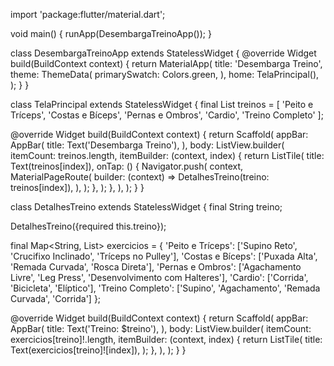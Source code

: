 import 'package:flutter/material.dart';

void main() {
  runApp(DesembargaTreinoApp());
}

class DesembargaTreinoApp extends StatelessWidget {
  @override
  Widget build(BuildContext context) {
    return MaterialApp(
      title: 'Desembarga Treino',
      theme: ThemeData(
        primarySwatch: Colors.green,
      ),
      home: TelaPrincipal(),
    );
  }
}

class TelaPrincipal extends StatelessWidget {
  final List<String> treinos = [
    'Peito e Tríceps',
    'Costas e Bíceps',
    'Pernas e Ombros',
    'Cardio',
    'Treino Completo'
  ];

  @override
  Widget build(BuildContext context) {
    return Scaffold(
      appBar: AppBar(
        title: Text('Desembarga Treino'),
      ),
      body: ListView.builder(
        itemCount: treinos.length,
        itemBuilder: (context, index) {
          return ListTile(
            title: Text(treinos[index]),
            onTap: () {
              Navigator.push(
                context,
                MaterialPageRoute(
                  builder: (context) => DetalhesTreino(treino: treinos[index]),
                ),
              );
            },
          );
        },
      ),
    );
  }
}

class DetalhesTreino extends StatelessWidget {
  final String treino;

  DetalhesTreino({required this.treino});

  final Map<String, List<String>> exercicios = {
    'Peito e Tríceps': ['Supino Reto', 'Crucifixo Inclinado', 'Tríceps no Pulley'],
    'Costas e Bíceps': ['Puxada Alta', 'Remada Curvada', 'Rosca Direta'],
    'Pernas e Ombros': ['Agachamento Livre', 'Leg Press', 'Desenvolvimento com Halteres'],
    'Cardio': ['Corrida', 'Bicicleta', 'Elíptico'],
    'Treino Completo': ['Supino', 'Agachamento', 'Remada Curvada', 'Corrida']
  };

  @override
  Widget build(BuildContext context) {
    return Scaffold(
      appBar: AppBar(
        title: Text('Treino: $treino'),
      ),
      body: ListView.builder(
        itemCount: exercicios[treino]!.length,
        itemBuilder: (context, index) {
          return ListTile(
            title: Text(exercicios[treino]![index]),
          );
        },
      ),
    );
  }
}
